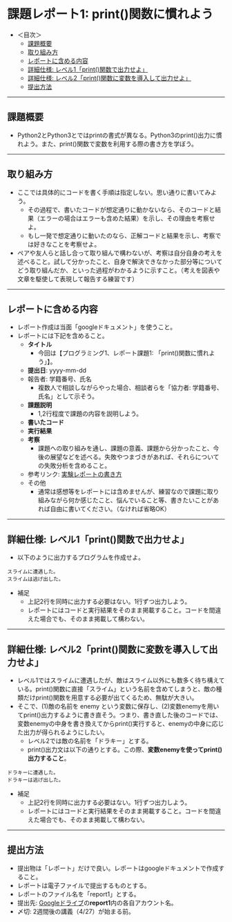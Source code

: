 # 課題レポート1: print()関数に慣れよう

- ＜目次＞
  - <a href="#abst">課題概要</a>
  - <a href="#howto">取り組み方</a>
  - <a href="#report">レポートに含める内容</a>
  - <a href="#level1">詳細仕様: レベル1「print()関数で出力せよ」</a>
  - <a href="#level2">詳細仕様: レベル2「print()関数に変数を導入して出力せよ」</a>
  - <a href="#upload">提出方法</a>

<hr>

## <a name="abst">課題概要</a>
- Python2とPython3とではprintの書式が異なる。Python3のprint()出力に慣れよう。また、print()関数で変数を利用する際の書き方を学ぼう。

<hr>

## <a name="howto">取り組み方</a>
- ここでは具体的にコードを書く手順は指定しない。思い通りに書いてみよう。
  - その過程で、書いたコードが想定通りに動かないなら、そのコードと結果（エラーの場合はエラーも含めた結果）を示し、その理由を考察せよ。
  - もし一発で想定通りに動いたのなら、正解コードと結果を示し、考察では好きなことを考察せよ。
- ペアや友人らと話し合って取り組んで構わないが、考察は自分自身の考えを述べること。試して分かったこと、自身で解決できなかった部分等についてどう取り組んだか、といった過程がわかるように示すこと。（考えを図表や文章を駆使して表現して報告する練習です）

<hr>

## <a name="report">レポートに含める内容</a>
- レポート作成は当面「googleドキュメント」を使うこと。
- レポートには下記を含めること。
  - **タイトル**
    - 今回は【プログラミング1、レポート課題1: 「print()関数に慣れよう」】。
  - **提出日**: yyyy-mm-dd
  - 報告者: 学籍番号、氏名
    - 複数人で相談しながらやった場合、相談者らを「協力者: 学籍番号、氏名」として示そう。
  - **課題説明**
    - 1,2行程度で課題の内容を説明しよう。
  - **書いたコード**
  - **実行結果**
  - **考察**
    - 課題への取り組みを通し、課題の意義、課題から分かったこと、今後の展望などを述べる。失敗やつまづきがあれば、それらについての失敗分析を含めること。
  - 参考リンク: [実験レポートの書き方](http://www.report.gusoku.net/jikken/jikkenreport.html)
  - その他
    - 通常は感想等をレポートには含めませんが、練習なので課題に取り組みながら何か感じたこと、悩んでいること等、書きたいことがあれば自由に書いてください。（なければ省略OK）

<hr>

## <a name="level1">詳細仕様: レベル1「print()関数で出力せよ」</a>
- 以下のように出力するプログラムを作成せよ。

```
スライムに遭遇した。
スライムは逃げ出した。
```

- 補足
  - 上記2行を同時に出力する必要はない。1行ずつ出力しよう。
  - レポートにはコードと実行結果をそのまま掲載すること。コードを間違えた場合でも、そのまま掲載して構わない。

<hr>

## <a name="level2">詳細仕様: レベル2「print()関数に変数を導入して出力せよ」</a>
- レベル1ではスライムに遭遇したが、敵はスライム以外にも数多く待ち構えている。print()関数に直接「スライム」という名前を含めてしまうと、敵の種類だけprint()関数を用意する必要が出てくるため、無駄が大きい。
- そこで、(1)敵の名前を enemy という変数に保存し、(2)変数enemyを用いてprint()出力するように書き直そう。つまり、書き直した後のコードでは、変数enemyの中身を書き換えてからprint()実行すると、enemyの中身に応じた出力が得られるようにしたい。
  - レベル2では敵の名前を「ドラキー」とする。
  - print()出力文は以下の通りとする。この際、**変数enemyを使ってprint()出力すること**。

```
ドラキーに遭遇した。
ドラキーは逃げ出した。
```

- 補足
  - 上記2行を同時に出力する必要はない。1行ずつ出力しよう。
  - レポートにはコードと実行結果をそのまま掲載すること。コードを間違えた場合でも、そのまま掲載して構わない。

<hr>

## <a name="upload">提出方法</a>
- 提出物は「レポート」だけで良い。レポートはgoogleドキュメントで作成すること。
- レポートは電子ファイルで提出するものとする。
- レポートのファイル名を「report1」とする。
- 提出先: [Googleドライブ](https://drive.google.com/drive/folders/0B8oAeomiuJo-cEpDZXRHY0d3WVk?usp=sharing)の**report1**内の各自アカウント名。
- 〆切: 2週間後の講義（4/27）が始まる前。
